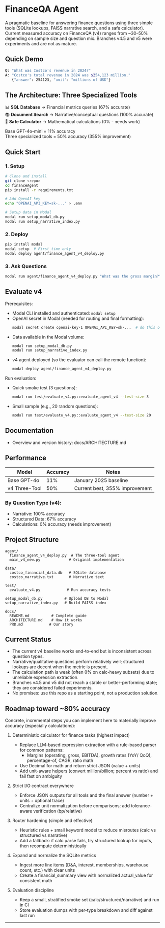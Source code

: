 # FinanceQA Agent

A pragmatic baseline for answering finance questions using three simple tools (SQLite lookups, FAISS narrative search, and a safe calculator). Current measured accuracy on FinanceQA (v4) ranges from ~30–50% depending on sample size and question mix. Branches v4.5 and v5 were experiments and are not as mature.

## Quick Demo

```bash
Q: "What was Costco's revenue in 2024?"
A: "Costco's total revenue in 2024 was $254,123 million."
   {"answer": 254123, "unit": "millions of USD"}
```

## The Architecture: Three Specialized Tools

📊 **SQL Database** → Financial metrics queries (67% accurate)  
📚 **Document Search** → Narrative/conceptual questions (100% accurate)  
🧮 **Safe Calculator** → Mathematical calculations (0% - needs work)

Base GPT-4o-mini = 11% accuracy  
Three specialized tools = 50% accuracy (355% improvement)

## Quick Start

### 1. Setup
```bash
# Clone and install
git clone <repo>
cd financeAgent
pip install -r requirements.txt

# Add OpenAI key
echo "OPENAI_API_KEY=sk-..." > .env

# Setup data in Modal
modal run setup_modal_db.py
modal run setup_narrative_index.py
```

### 2. Deploy
```bash
pip install modal
modal setup  # First time only
modal deploy agent/finance_agent_v4_deploy.py
```

### 3. Ask Questions
```bash
modal run agent/finance_agent_v4_deploy.py "What was the gross margin?"
```

## Evaluate v4

Prerequisites:
- Modal CLI installed and authenticated: `modal setup`
- OpenAI secret in Modal (needed for routing and final formatting):
  ```bash
  modal secret create openai-key-1 OPENAI_API_KEY=sk-...  # do this once
  ```
- Data available in the Modal volume:
  ```bash
  modal run setup_modal_db.py
  modal run setup_narrative_index.py
  ```
- v4 agent deployed (so the evaluator can call the remote function):
  ```bash
  modal deploy agent/finance_agent_v4_deploy.py
  ```

Run evaluation:
- Quick smoke test (3 questions):
  ```bash
  modal run test/evaluate_v4.py::evaluate_agent_v4 --test-size 3
  ```
- Small sample (e.g., 20 random questions):
  ```bash
  modal run test/evaluate_v4.py::evaluate_agent_v4 --test-size 20
  ```

## Documentation

- Overview and version history: docs/ARCHITECTURE.md

## Performance

| Model | Accuracy | Notes |
|-------|----------|-------|
| Base GPT-4o | 11% | January 2025 baseline |
| v4 Three-Tool | 50% | Current best, 355% improvement |

### By Question Type (v4):
- Narrative: 100% accuracy
- Structured Data: 67% accuracy  
- Calculations: 0% accuracy (needs improvement)

## Project Structure

```
agent/
  finance_agent_v4_deploy.py  # The three-tool agent
  main_v4_new.py             # Original implementation
  
data/
  costco_financial_data.db   # SQLite database
  costco_narrative.txt       # Narrative text
  
test/
  evaluate_v4.py            # Run accuracy tests
  
setup_modal_db.py          # Upload DB to Modal
setup_narrative_index.py   # Build FAISS index
  
docs/
  README.md          # Complete guide
  ARCHITECTURE.md    # How it works
  PRD.md            # Our story
```

## Current Status 

- The current v4 baseline works end-to-end but is inconsistent across question types.
- Narrative/qualitative questions perform relatively well; structured lookups are decent when the metric is present.
- The calculation path is weak (often 0% on calc-heavy subsets) due to unreliable expression extraction.
- Branches v4.5 and v5 did not reach a stable or better-performing state; they are considered failed experiments.
- No promises: use this repo as a starting point, not a production solution.

## Roadmap toward ~80% accuracy

Concrete, incremental steps you can implement here to materially improve accuracy (especially calculations):

1) Deterministic calculator for finance tasks (highest impact)
   - Replace LLM-based expression extraction with a rule-based parser for common patterns:
     - Margins (operating, gross, EBITDA), growth rates (YoY/ QoQ), percentage-of, CAGR, ratio math
   - Use Decimal for math and return strict JSON (value + units)
   - Add unit-aware helpers (convert million/billion; percent vs ratio) and fail fast on ambiguity

2) Strict I/O contract everywhere
   - Enforce JSON outputs for all tools and the final answer (number + units + optional trace)
   - Centralize unit normalization before comparisons; add tolerance-aware verification (bp/relative)

3) Router hardening (simple and effective)
   - Heuristic rules + small keyword model to reduce misroutes (calc vs structured vs narrative)
   - Add a fallback: if calc parse fails, try structured lookup for inputs, then recompute deterministically

4) Expand and normalize the SQLite metrics
   - Ingest more line items (D&A, interest, memberships, warehouse count, etc.) with clear units
   - Create a financial_summary view with normalized actual_value for consistent math

5) Evaluation discipline
   - Keep a small, stratified smoke set (calc/structured/narrative) and run in CI
   - Store evaluation dumps with per-type breakdown and diff against last run


---

